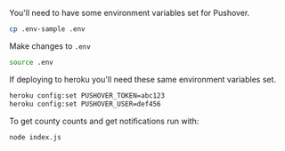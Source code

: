 You'll need to have some environment variables set for Pushover.

```bash
cp .env-sample .env
```

Make changes to `.env`

```bash
source .env
```

If deploying to heroku you'll need these same environment variables set.

```bash
heroku config:set PUSHOVER_TOKEN=abc123
heroku config:set PUSHOVER_USER=def456
```

To get county counts and get notifications run with:

```bash
node index.js
```
